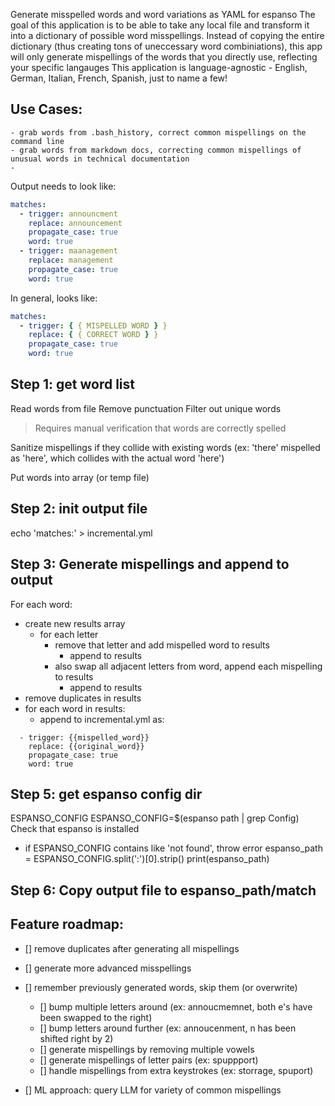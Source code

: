 Generate misspelled words and word variations as YAML for espanso
The goal of this application is to be able to take any local file and transform it into a dictionary of possible word misspellings.
Instead of copying the entire dictionary (thus creating tons of uneccessary word combiniations), this app will only generate mispellings of the words that you directly use, reflecting your specific langauges
This application is language-agnostic - English, German, Italian, French, Spanish, just to name a few!

## Use Cases:

    - grab words from .bash_history, correct common mispellings on the command line
    - grab words from markdown docs, correcting common mispellings of unusual words in technical documentation
    -

Output needs to look like:

```yaml
matches:
  - trigger: announcment
    replace: announcement
    propagate_case: true
    word: true
  - trigger: maanagement
    replace: management
    propagate_case: true
    word: true
```

In general, looks like:

```yaml
matches:
  - trigger: { { MISPELLED WORD } }
    replace: { { CORRECT WORD } }
    propagate_case: true
    word: true
```

## Step 1: get word list

Read words from file
Remove punctuation
Filter out unique words

> Requires manual verification that words are correctly spelled

Sanitize mispellings if they collide with existing words (ex: 'there' mispelled as 'here', which collides with the actual word 'here')

Put words into array (or temp file)

## Step 2: init output file

echo 'matches:' > incremental.yml

## Step 3: Generate mispellings and append to output

For each word:

- create new results array
  - for each letter
    - remove that letter and add mispelled word to results
      - append to results
    - also swap all adjacent letters from word, append each mispelling to results
      - append to results
- remove duplicates in results
- for each word in results:
  - append to incremental.yml as:

```
  - trigger: {{mispelled_word}}
    replace: {{original_word}}
    propagate_case: true
    word: true
```

## Step 5: get espanso config dir

ESPANSO_CONFIG
ESPANSO_CONFIG=$(espanso path | grep Config)
Check that espanso is installed

- if ESPANSO_CONFIG contains like 'not found', throw error
  espanso_path = ESPANSO_CONFIG.split(':')[0].strip()
  print(espanso_path)

## Step 6: Copy output file to espanso_path/match

## Feature roadmap:

- [] remove duplicates after generating all mispellings
- [] generate more advanced misspellings
- [] remember previously generated words, skip them (or overwrite)

  - [] bump multiple letters around (ex: annoucmemnet, both e's have been swapped to the right)
  - [] bump letters around further (ex: annoucenment, n has been shifted right by 2)
  - [] generate mispellings by removing multiple vowels
  - [] generate mispellings of letter pairs (ex: spuppport)
  - [] handle mispellings from extra keystrokes (ex: storrage, spuport)

- [] ML approach: query LLM for variety of common mispellings
